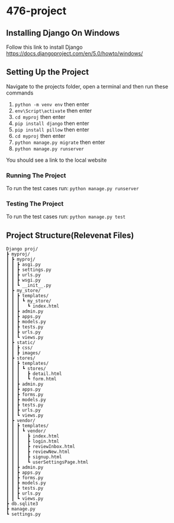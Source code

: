 # 476-project

## Installing Django On Windows
Follow this link to install Django https://docs.djangoproject.com/en/5.0/howto/windows/

## Setting Up the Project
Navigate to the projects folder, open a terminal and then run these commands

1. `python -m venv env` then enter
2. `env\Script\activate` then enter
3. `cd myproj` then enter
4. `pip install django` then enter
5. `pip install pillow` then enter
6. `cd myproj` then enter
7. `python manage.py migrate` then enter
8. `python manage.py runserver`

You should see a link to the local website



### Running The Project
To run the test cases run: `python manage.py runserver` 

### Testing The Project
To run the test cases run: `python manage.py test` 


## Project Structure(Relevenat Files)
```
Django proj/
┣ myproj/
┃ ┣ myproj/
┃ ┃ ┣ asgi.py
┃ ┃ ┣ settings.py
┃ ┃ ┣ urls.py
┃ ┃ ┣ wsgi.py
┃ ┃ ┗ __init__.py
┃ ┣ my_store/
┃ ┃ ┣ templates/
┃ ┃ ┃ ┗ my_store/
┃ ┃ ┃   ┗ index.html
┃ ┃ ┣ admin.py
┃ ┃ ┣ apps.py
┃ ┃ ┣ models.py
┃ ┃ ┣ tests.py
┃ ┃ ┣ urls.py
┃ ┃ ┗ views.py
┃ ┣ static/
┃ ┃ ┣ css/
┃ ┃ ┣ images/
┃ ┣ stores/
┃ ┃ ┣ templates/
┃ ┃ ┃ ┗ stores/
┃ ┃ ┃   ┣ detail.html
┃ ┃ ┃   ┗ form.html
┃ ┃ ┣ admin.py
┃ ┃ ┣ apps.py
┃ ┃ ┣ forms.py
┃ ┃ ┣ models.py
┃ ┃ ┣ tests.py
┃ ┃ ┣ urls.py
┃ ┃ ┗ views.py
┃ ┣ vendor/
┃ ┃ ┣ templates/
┃ ┃ ┃ ┗ vendor/
┃ ┃ ┃   ┣ index.html
┃ ┃ ┃   ┣ login.html
┃ ┃ ┃   ┣ reviewInbox.html
┃ ┃ ┃   ┣ reviewNew.html
┃ ┃ ┃   ┣ signup.html
┃ ┃ ┃   ┗ userSettingsPage.html
┃ ┃ ┣ admin.py
┃ ┃ ┣ apps.py
┃ ┃ ┣ forms.py
┃ ┃ ┣ models.py
┃ ┃ ┣ tests.py
┃ ┃ ┣ urls.py
┃ ┃ ┗ views.py
┣ db.sqlite3
┣ manage.py
┗ settings.py

```




